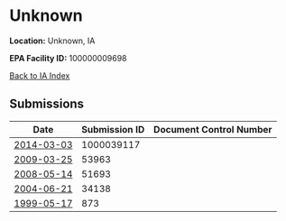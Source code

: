# Unknown

**Location:** Unknown, IA

**EPA Facility ID:** 100000009698

[Back to IA Index](../../index.md)

## Submissions

| Date | Submission ID | Document Control Number |
|------|--------------|-------------------------|
| [2014-03-03](submissions/1000039117.md) | 1000039117 |  |
| [2009-03-25](submissions/53963.md) | 53963 |  |
| [2008-05-14](submissions/51693.md) | 51693 |  |
| [2004-06-21](submissions/34138.md) | 34138 |  |
| [1999-05-17](submissions/873.md) | 873 |  |
